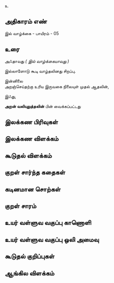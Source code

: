 உ


## அதிகாரம் எண்

இல் வாழ்க்கை - பாயிரம் - 05


## உரை 

அஃதாவது _( இல் வாழ்க்கையாவது )_  

இல்லாளோடு கூடி வாழ்தலினது சிறப்பு.  

இன்னிலை   
அறஞ்செய்தற்கு உரிய இருவகை நிலையுள் முதல் ஆதலின்,  

இஃது,  

**அறன் வலியுறுத்தலின்** பின் வைக்கப்பட்டது

## இலக்கண பிரிவுகள் 


## இலக்கண விளக்கம்


## கூடுதல் விளக்கம்


## குறள் சார்ந்த கதைகள் 


## கடினமான சொற்கள்


## குறள் சாரம் 


## உயர் வள்ளுவ வகுப்பு காணொளி


## உயர் வள்ளுவ வகுப்பு ஒலி அமைவு 


## கூடுதல் குறிப்புகள்


## ஆங்கில விளக்கம்

